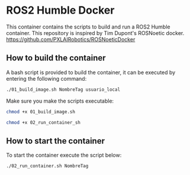 # ROS2 Humble Docker

This container contains the scripts to build and run a ROS2 Humble container.
This repository is inspired by Tim Dupont's ROSNoetic docker.
https://github.com/PXLAIRobotics/ROSNoeticDocker


## How to build the container

A bash script is provided to build the container, it can be executed by entering the following command:
```bash
./01_build_image.sh NombreTag usuario_local
```

Make sure you make the scripts executable:
```bash
chmod +x 01_build_image.sh
```
```bash
chmod +x 02_run_container_sh
```

## How to start the container

To start the container execute the script below:
```bash
./02_run_container.sh NombreTag
```
